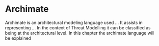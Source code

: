 # Archimate

Archimate is an architectural modeling language used ...
It assists in representing ...
In the context of Threat Modelling it can be classified as being at the architectural level.
In this chapter the archimate language will be explained
